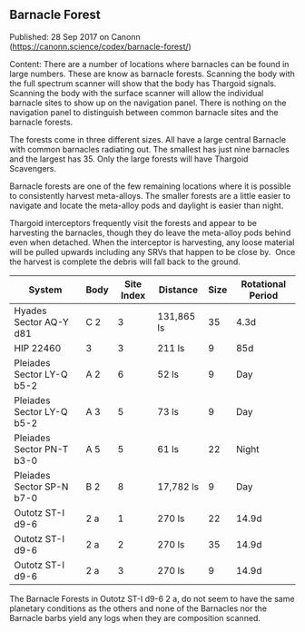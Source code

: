 ## Barnacle Forest

Published: 28 Sep 2017 on Canonn (https://canonn.science/codex/barnacle-forest/)

Content: There are a number of locations where barnacles can be found in large numbers. These are know as barnacle forests. Scanning the body with the full spectrum scanner will show that the body has Thargoid signals. Scanning the body with the surface scanner will allow the individual barnacle sites to show up on the navigation panel. There is nothing on the navigation panel to distinguish between common barnacle sites and the barnacle forests.

The forests come in three different sizes. All have a large central Barnacle with common barnacles radiating out. The smallest has just nine barnacles and the largest has 35. Only the large forests will have Thargoid Scavengers.

Barnacle forests are one of the few remaining locations where it is possible to consistently harvest meta-alloys. The smaller forests are a little easier to navigate and locate the meta-alloy pods and daylight is easier than night.

Thargoid interceptors frequently visit the forests and appear to be harvesting the barnacles, though they do leave the meta-alloy pods behind even when detached. When the interceptor is harvesting, any loose material will be pulled upwards including any SRVs that happen to be close by.  Once the harvest is complete the debris will fall back to the ground.

| System | Body | Site Index | Distance | Size | Rotational Period |
| --- | --- | --- | --- | --- | --- |
| Hyades Sector AQ-Y d81 | C 2 | 3 | 131,865 ls | 35 | 4.3d |
| HIP 22460 | 3 | 3 | 211 ls | 9 | 85d |
| Pleiades Sector LY-Q b5-2 | A 2 | 6 | 52 ls | 9 | Day |
| Pleiades Sector LY-Q b5-2 | A 3 | 5 | 73 ls | 9 | Day |
| Pleiades Sector PN-T b3-0 | A 5 | 5 | 61 ls | 22 | Night |
| Pleiades Sector SP-N b7-0 | B 2 | 8 | 17,782 ls | 9 | Day |
| Outotz ST-I d9-6 | 2 a | 1 | 270 ls | 22 | 14.9d |
| Outotz ST-I d9-6 | 2 a | 2 | 270 ls | 35 | 14.9d |
| Outotz ST-I d9-6 | 2 a | 3 | 270 ls | 9 | 14.9d |

The Barnacle Forests in Outotz ST-I d9-6 2 a, do not seem to have the same planetary conditions as the others and none of the Barnacles nor the Barnacle barbs yield any logs when they are composition scanned.